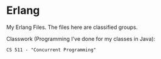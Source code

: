 # Erlang

My Erlang Files. The files here are classified groups.

Classwork (Programming I've done for my classes in Java):

    CS 511 - "Concurrent Programming"
